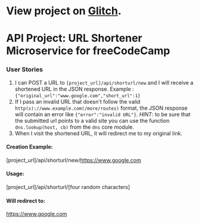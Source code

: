 # View project on <a href="https://url-shortener1-project.glitch.me/" target="_blank">Glitch</a>.

# API Project: URL Shortener Microservice for freeCodeCamp

### User Stories

1. I can POST a URL to `[project_url]/api/shorturl/new` and I will receive a shortened URL in the JSON response. Example : `{"original_url":"www.google.com","short_url":1}`
2. If I pass an invalid URL that doesn't follow the valid `http(s)://www.example.com(/more/routes)` format, the JSON response will contain an error like `{"error":"invalid URL"}`. *HINT*: to be sure that the submitted url points to a valid site you can use the function `dns.lookup(host, cb)` from the `dns` core module.
3. When I visit the shortened URL, it will redirect me to my original link.


#### Creation Example:

[project_url]/api/shorturl/new/https://www.google.com

#### Usage:

[project_url]/api/shorturl/[four random characters]

#### Will redirect to:

https://www.google.com
